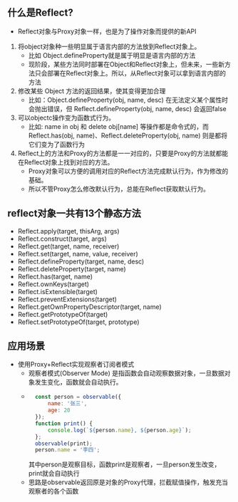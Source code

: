 ## 什么是Reflect?
+ Reflect对象与Proxy对象一样，也是为了操作对象而提供的新API

1. 将object对象种一些明显属于语言内部的方法放到Reflect对象上。
    + 比如 Object.defineProperty就是属于明显是语言内部的方法
    + 现阶段，某些方法同时部署在Object和Reflect对象上，但未来，一些新方法只会部署在Reflect对象上。所以，从Reflect对象可以拿到语言内部的方法
2. 修改某些 Object 方法的返回结果，使其变得更加合理
    + 比如：Object.defineProperty(obj, name, desc) 在无法定义某个属性时会抛出错误，但 Reflect.defineProperty(obj, name, desc) 会返回false
3. 可以objectc操作变为函数式行为。
    + 比如: name in obj 和 delete obj[name] 等操作都是命令式的，而Reflect.has(obj, name)、Reflect.deleteProperty(obj, name) 则是都将它们变为了函数行为
4. Reflect上的方法和Proxy的方法都是一一对应的，只要是Proxy的方法就都能在Reflect对象上找到对应的方法。
    + Proxy对象可以方便的调用对应的Reflect方法完成默认行为，作为修改的基础。
    + 所以不管Proxy怎么修改默认行为，总能在Reflect获取默认行为。

## reflect对象一共有13个静态方法

- Reflect.apply(target, thisArg, args)
- Reflect.construct(target, args)
- Reflect.get(target, name, receiver)
- Reflect.set(target, name, value, receiver)
- Reflect.defineProperty(target, name, desc)
- Reflect.deleteProperty(target, name)
- Reflect.has(target, name)
- Reflect.ownKeys(target)
- Reflect.isExtensible(target)
- Reflect.preventExtensions(target)
- Reflect.getOwnPropertyDescriptor(target, name)
- Reflect.getPrototypeOf(target)
- Reflect.setPrototypeOf(target, prototype)

## 应用场景
+ 使用Proxy+Reflect实现观察者订阅者模式
    - 观察者模式(Observer Mode) 是指函数会自动观察数据对象，一旦数据对象发生变化，函数就会自动执行。
    - ```js
        const person = observable({
            name: '张三',
            age: 20
        });
        function print() {
            console.log(`${person.name}, ${person.age}`);
        };
        observable(print);
        person.name = '李四';
      ```
      其中person是观察目标，函数print是观察者，一旦person发生改变，print就会自动执行
    - 思路是observable返回原是对象的Proxy代理，拦截赋值操作，触发充当观察者的各个函数